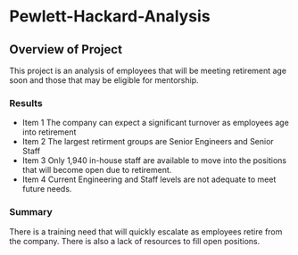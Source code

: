 # Pewlett-Hackard-Analysis

## Overview of Project

This project is an analysis of employees that will be meeting retirement age soon and those that may be eligible for mentorship. 

### Results
* Item 1 The company can expect a significant turnover as employees age into retirement
* Item 2 The largest retirment groups are Senior Engineers and Senior Staff
* Item 3 Only 1,940 in-house staff are available to move into the positions that will become open due to retirement.
* Item 4 Current Engineering and Staff levels are not adequate to meet future needs.

### Summary
There is a training need that will quickly escalate as employees retire from the company. There is also a lack of resources to fill open positions.